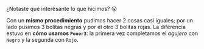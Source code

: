 ¿Notaste qué interesante lo que hicimos? :open_mouth:

Con un **mismo procedimiento** pudimos hacer 2 cosas casi iguales; por un lado pusimos 3 bolitas negras y por el otro 3 bolitas rojas. La diferencia estuvo en **cómo usamos `Poner3`**: la primera vez completamos el _agujero_ con `Negro` y la segunda con `Rojo`.